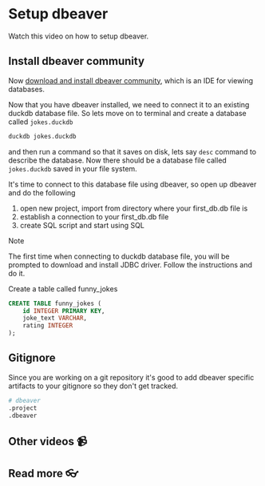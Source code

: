 # Setup dbeaver

Watch this video on how to setup dbeaver.

<!-- [![setup duckdb and dbeaver and testing](https://github.com/kokchun/assets/blob/main/oop_advanced/dbeaver_setup.png?raw=true)](https://youtu.be/b9VMLSXKHwk) -->

## Install dbeaver community

Now [download and install dbeaver community](https://dbeaver.io/download/), which is an IDE for viewing databases.

Now that you have dbeaver installed, we need to connect it to an existing duckdb database file. So lets move on to terminal and create a database called `jokes.duckdb`

```bash
duckdb jokes.duckdb
```

and then run a command so that it saves on disk, lets say `desc` command to describe the database. Now there should be a database file called `jokes.duckdb` saved in your file system.

It's time to connect to this database file using dbeaver, so open up dbeaver and do the following

1. open new project, import from directory where your first_db.db file is
2. establish a connection to your first_db.db file
3. create SQL script and start using SQL

> [!NOTE]
> The first time when connecting to duckdb database file, you will be prompted to download and install JDBC driver.
> Follow the instructions and do it.

Create a table called funny_jokes

```sql
CREATE TABLE funny_jokes (
    id INTEGER PRIMARY KEY,
    joke_text VARCHAR,
    rating INTEGER
);
```

## Gitignore

Since you are working on a git repository it's good to add dbeaver specific artifacts to your gitignore so they don't get tracked.

```bash
# dbeaver
.project
.dbeaver
```


## Other videos 📹

## Read more 👓
